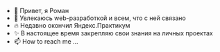 - 👋 Привет, я Роман
- 👀 Увлекаюсь web-разработкой и всем, что с ней связано
- 🔥 Недавно окончил Яндекс.Практикум
- ✨ В настоящее время закрепляю свои знания на личных проектах
- 📫 How to reach me ...

<!---
rvsverchkov/rvsverchkov is a ✨ special ✨ repository because its `README.md` (this file) appears on your GitHub profile.
You can click the Preview link to take a look at your changes.
--->
